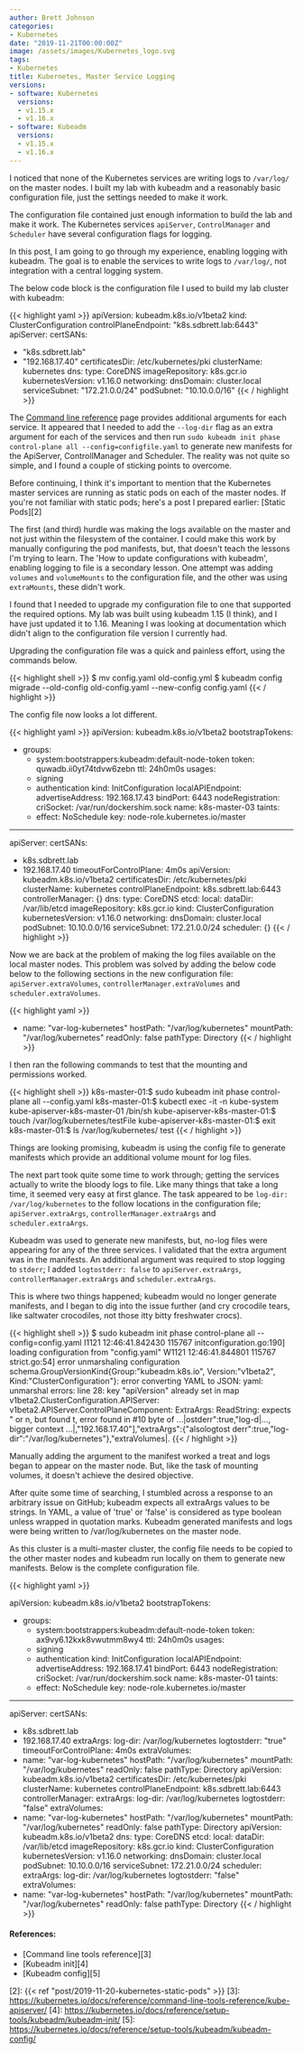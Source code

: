 ```yaml
---
author: Brett Johnson
categories:
- Kubernetes
date: "2019-11-21T00:00:00Z"
image: /assets/images/Kubernetes_logo.svg
tags:
- Kubernetes
title: Kubernetes, Master Service Logging
versions:
- software: Kubernetes
  versions:
  - v1.15.x
  - v1.16.x
- software: Kubeadm
  versions:
  - v1.15.x
  - v1.16.x
---
```


I noticed that none of the Kubernetes services are writing logs to `/var/log/` on the master nodes. I built my lab with kubeadm and a reasonably basic configuration file, just the settings needed to make it work.

The configuration file contained just enough information to build the lab and make it work. The Kubernetes services  `apiServer`, `ControlManager` and `Scheduler` have several configuration flags for logging. 

In this post, I am going to go through my experience, enabling logging with kubeadm. The goal is to enable the services to write logs to `/var/log/`, not integration with a central logging system.

The below code block is the configuration file I used to build my lab cluster with kubeadm:

{{< highlight yaml >}}
apiVersion: kubeadm.k8s.io/v1beta2
kind: ClusterConfiguration
controlPlaneEndpoint: "k8s.sdbrett.lab:6443"
apiServer:
  certSANs:
  - "k8s.sdbrett.lab"
  - "192.168.17.40"
certificatesDir: /etc/kubernetes/pki
clusterName: kubernetes
dns:
  type: CoreDNS
imageRepository: k8s.gcr.io
kubernetesVersion: v1.16.0
networking:
  dnsDomain: cluster.local
  serviceSubnet: "172.21.0.0/24"
  podSubnet: "10.10.0.0/16"
{{< / highlight >}}

The [Command line reference][1] page provides additional arguments for each service. It appeared that I needed to add the `--log-dir` flag as an extra argument for each of the services and then run `sudo kubeadm init phase control-plane all --config=configfile.yaml` to generate new manifests for the ApiServer, ControllManager and Scheduler. The reality was not quite so simple, and I found a couple of sticking points to overcome.

Before continuing, I think it's important to mention that the Kubernetes master services are running as static pods on each of the master nodes. If you're not familiar with static pods; here's a post I prepared earlier: [Static Pods][2]

The first (and third) hurdle was making the logs available on the master and not just within the filesystem of the container. I could make this work by manually configuring the pod manifests, but, that doesn't teach the lessons I'm trying to learn. The 'How to update configurations with kubeadm', enabling logging to file is a secondary lesson. One attempt was adding `volumes` and `volumeMounts` to the configuration file, and the other was using `extraMounts`, these didn't work.

I found that I needed to upgrade my configuration file to one that supported the required options. My lab was built using kubeadm 1.15 (I think), and I have just updated it to 1.16. Meaning I was looking at documentation which didn't align to the configuration file version I currently had.

Upgrading the configuration file was a quick and painless effort, using the commands below.

 {{< highlight shell >}}
 $ mv config.yaml old-config.yml
 $ kubeadm config migrade --old-config old-config.yaml --new-config config.yaml
 {{< / highlight >}}

The config file now looks a lot different.

{{< highlight yaml >}}
apiVersion: kubeadm.k8s.io/v1beta2
bootstrapTokens:
- groups:
  - system:bootstrappers:kubeadm:default-node-token
  token: quwadb.ii0yt74tdvw6zebn
  ttl: 24h0m0s
  usages:
  - signing
  - authentication
kind: InitConfiguration
localAPIEndpoint:
  advertiseAddress: 192.168.17.43
  bindPort: 6443
nodeRegistration:
  criSocket: /var/run/dockershim.sock
  name: k8s-master-03
  taints:
  - effect: NoSchedule
    key: node-role.kubernetes.io/master
---
apiServer:
  certSANs:
  - k8s.sdbrett.lab
  - 192.168.17.40
  timeoutForControlPlane: 4m0s
apiVersion: kubeadm.k8s.io/v1beta2
certificatesDir: /etc/kubernetes/pki
clusterName: kubernetes
controlPlaneEndpoint: k8s.sdbrett.lab:6443
controllerManager: {}
dns:
  type: CoreDNS
etcd:
  local:
    dataDir: /var/lib/etcd
imageRepository: k8s.gcr.io
kind: ClusterConfiguration
kubernetesVersion: v1.16.0
networking:
  dnsDomain: cluster.local
  podSubnet: 10.10.0.0/16
  serviceSubnet: 172.21.0.0/24
scheduler: {}
{{< / highlight >}}

Now we are back at the problem of making the log files available on the local master nodes. This problem was solved by adding the below code below to the following sections in the new configuration file: `apiServer.extraVolumes`, `controllerManager.extraVolumes` and `scheduler.extraVolumes`.

{{< highlight yaml >}}
  - name: "var-log-kubernetes"
    hostPath: "/var/log/kubernetes"
    mountPath: "/var/log/kubernetes"
    readOnly: false
    pathType: Directory
{{< / highlight >}}

I then ran the following commands to test that the mounting and permissions worked.

{{< highlight shell >}}
k8s-master-01:$ sudo kubeadm init phase control-plane all --config.yaml
k8s-master-01:$ kubectl exec -it -n kube-system kube-apiserver-k8s-master-01 /bin/sh
kube-apiserver-k8s-master-01:$ touch /var/log/kubernetes/testFile
kube-apiserver-k8s-master-01:$ exit
k8s-master-01:$ ls /var/log/kubernetes/
test
{{< / highlight >}}

Things are looking promising, kubeadm is using the config file to generate manifests which provide an additional volume mount for log files.

The next part took quite some time to work through; getting the services actually to write the bloody logs to file. Like many things that take a long time, it seemed very easy at first glance. The task appeared to be `log-dir: /var/log/kubernetes` to the follow locations in the configuration file; `apiServer.extraArgs`, `controllerManager.extraArgs` and `scheduler.extraArgs`.

Kubeadm was used to generate new manifests, but, no-log files were appearing for any of the three services. I validated that the extra argument was in the manifests. An additional argument was required to stop logging to `stderr`; I added `logtostderr: false` to `apiServer.extraArgs`, `controllerManager.extraArgs` and `scheduler.extraArgs`.

This is where two things happened; kubeadm would no longer generate manifests, and I began to dig into the issue further (and cry crocodile tears, like saltwater crocodiles, not those itty bitty freshwater crocs). 

{{< highlight shell >}}
$ sudo kubeadm init phase control-plane all --config=config.yaml
I1121 12:46:41.842430  115767 initconfiguration.go:190] loading configuration from "config.yaml"
W1121 12:46:41.844801  115767 strict.go:54] error unmarshaling configuration schema.GroupVersionKind{Group:"kubeadm.k8s.io", Version:"v1beta2", Kind:"ClusterConfiguration"}: error converting YAML to JSON: yaml: unmarshal errors:
  line 28: key "apiVersion" already set in map
v1beta2.ClusterConfiguration.APIServer: v1beta2.APIServer.ControlPlaneComponent: ExtraArgs: ReadString: expects " or n, but found t, error found in #10 byte of ...|ostderr":true,"log-d|..., bigger context ...|,"192.168.17.40"],"extraArgs":{"alsologtost
derr":true,"log-dir":"/var/log/kubernetes"},"extraVolumes|.
{{< / highlight >}}

Manually adding the argument to the manifest worked a treat and logs began to appear on the master node. But, like the task of mounting volumes, it doesn't achieve the desired objective.

After quite some time of searching, I stumbled across a response to an arbitrary issue on GitHub; kubeadm expects all extraArgs values to be strings. In YAML, a value of 'true' or 'false' is considered as type boolean unless wrapped in quotation marks. Kubeadm generated manifests and logs were being written to /var/log/kubernetes on the master node. 

As this cluster is a multi-master cluster, the config file needs to be copied to the other master nodes and kubeadm run locally on them to generate new manifests. Below is the complete configuration file.

{{< highlight yaml >}}

apiVersion: kubeadm.k8s.io/v1beta2
bootstrapTokens:
- groups:
  - system:bootstrappers:kubeadm:default-node-token
  token: ax9vy6.12kxk8vwutmm8wy4
  ttl: 24h0m0s
  usages:
  - signing
  - authentication
kind: InitConfiguration
localAPIEndpoint:
  advertiseAddress: 192.168.17.41
  bindPort: 6443
nodeRegistration:
  criSocket: /var/run/dockershim.sock
  name: k8s-master-01
  taints:
  - effect: NoSchedule
    key: node-role.kubernetes.io/master
---
apiServer:
  certSANs:
  - k8s.sdbrett.lab
  - 192.168.17.40
  extraArgs:
    log-dir: /var/log/kubernetes
    logtostderr: "true"
  timeoutForControlPlane: 4m0s
  extraVolumes:
  - name: "var-log-kubernetes"
    hostPath: "/var/log/kubernetes"
    mountPath: "/var/log/kubernetes"
    readOnly: false
    pathType: Directory
apiVersion: kubeadm.k8s.io/v1beta2
certificatesDir: /etc/kubernetes/pki
clusterName: kubernetes
controlPlaneEndpoint: k8s.sdbrett.lab:6443
controllerManager:
  extraArgs:
    log-dir: /var/log/kubernetes
    logtostderr: "false"
  extraVolumes:
  - name: "var-log-kubernetes"
    hostPath: "/var/log/kubernetes"
    mountPath: "/var/log/kubernetes"
    readOnly: false
    pathType: Directory
apiVersion: kubeadm.k8s.io/v1beta2
dns:
  type: CoreDNS
etcd:
  local:
    dataDir: /var/lib/etcd
imageRepository: k8s.gcr.io
kind: ClusterConfiguration
kubernetesVersion: v1.16.0
networking:
  dnsDomain: cluster.local
  podSubnet: 10.10.0.0/16
  serviceSubnet: 172.21.0.0/24
scheduler:
  extraArgs:
    log-dir: /var/log/kubernetes
    logtostderr: "false"
  extraVolumes:
  - name: "var-log-kubernetes"
    hostPath: "/var/log/kubernetes"
    mountPath: "/var/log/kubernetes"
    readOnly: false
    pathType: Directory
{{< / highlight >}}

#### References:

- [Command line tools reference][3]
- [Kubeadm init][4]
- [Kubeadm config][5]


[1]: https://kubernetes.io/docs/reference/command-line-tools-reference
[2]: {{< ref "post/2019-11-20-kubernetes-static-pods" >}}
[3]: https://kubernetes.io/docs/reference/command-line-tools-reference/kube-apiserver/
[4]: https://kubernetes.io/docs/reference/setup-tools/kubeadm/kubeadm-init/
[5]: https://kubernetes.io/docs/reference/setup-tools/kubeadm/kubeadm-config/